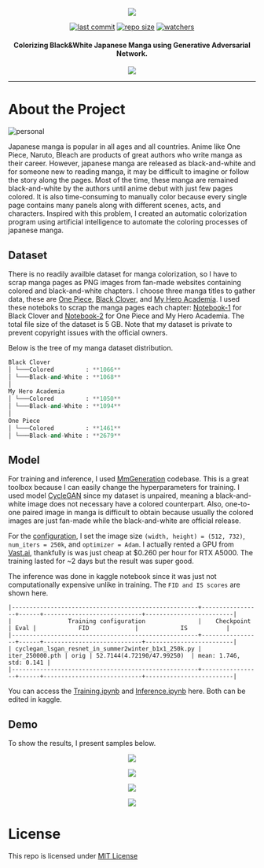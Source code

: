 <p align="center">
  <img 
    src="https://github.com/chandlerbing65nm/Manga-Colorization-with-CycleGAN/blob/main/docs/banner.png?raw=true"
  >
</p>

<div align="center">

  <a href="">![last commit](https://img.shields.io/github/last-commit/chandlerbing65nm/Manga-Colorization-with-CycleGAN)</a>
  <a href="">![repo size](https://img.shields.io/github/repo-size/chandlerbing65nm/Manga-Colorization-with-CycleGAN)</a>
  <a href="">![watchers](https://img.shields.io/github/watchers/chandlerbing65nm/Manga-Colorization-with-CycleGAN?style=social)</a>

</div>

<h4 align="center">Colorizing Black&White Japanese Manga using Generative Adversarial Network.</h4>

<p align="center">
  <img 
    src="https://github.com/chandlerbing65nm/Manga-Colorization-with-CycleGAN/blob/main/docs/demo-gif.gif?raw=true"
  >
</p>

---

# About the Project
![personal](https://img.shields.io/badge/project-chandlertimmdoloriel-red?style=for-the-badge&logo=appveyor)

Japanese manga is popular in all ages and all countries. Anime like One Piece, Naruto, Bleach are products of great authors who write manga as their career. However, japanese manga are released as black-and-white and for someone new to reading manga, it may be difficult to imagine or follow the story along the pages. Most of the time, these manga are remained black-and-white by the authors until anime debut with just few pages colored. It is also time-consuming to manually color because every single page contains many panels along with different scenes, acts, and characters. Inspired with this problem, I created an automatic colorization program using artificial intelligence to automate the coloring processes of japanese manga.

## Dataset
There is no readily availble dataset for manga colorization, so I have to scrap manga pages as PNG images from fan-made websites containing colored and black-and-white chapters. I choose three manga titles to gather data, these are [One Piece](https://ww9.readonepiece.com), [Black Clover](https://ww7.readblackclover.com), and [My Hero Academia](https://ww7.readmha.com/). I used these noteboks to scrap the manga pages each chapter: [Notebook-1](https://www.kaggle.com/code/chandlertimm/web-scrapping-black-clover-manga) for Black Clover and [Notebook-2](https://www.kaggle.com/code/chandlertimm/web-scrapping-manga) for One Piece and My Hero Academia. The total file size of the dataset is 5 GB. Note that my dataset is private to prevent copyright issues with the official owners. 

Below is the tree of my manga dataset distribution.

```python
Black Clover
│ └───Colored         : **1066**
│ └───Black-and-White : **1068**
│
My Hero Academia
│ └───Colored         : **1050**
│ └───Black-and-White : **1094**
│
One Piece
│ └───Colored         : **1461**
│ └───Black-and-White : **2679**
```

## Model

For training and inference, I used [MmGeneration](https://github.com/open-mmlab/mmgeneration) codebase. This is a great toolbox because I can easily change the hyperparameters for training. I used model [CycleGAN](https://openaccess.thecvf.com/content_iccv_2017/html/Zhu_Unpaired_Image-To-Image_Translation_ICCV_2017_paper.html) since my dataset is unpaired, meaning a black-and-white image does not necessary have a colored counterpart. Also, one-to-one paired image in manga is difficult to obtain because usually the colored images are just fan-made while the black-and-white are official release.

For the [configuration](https://github.com/open-mmlab/mmgeneration/tree/master/configs/cyclegan), I set the image size `(width, height) = (512, 732)`, `num_iters = 250k`, and `optimizer = Adam`. I actually rented a GPU from [Vast.ai](https://vast.ai/console/instances/), thankfully is was just cheap at $0.260 per hour for RTX A5000. The training lasted for ~2 days but the result was super good. 

The inference was done in kaggle notebook since it was just not computationally expensive unlike in training. The `FID and IS scores` are shown here.
```
|-----------------------------------------------------+-----------------+------+----------------------------+-------------------------|
|                Training configuration               |    Checkpoint   | Eval |            FID             |            IS           |
|-----------------------------------------------------+-----------------+------+----------------------------+-------------------------|
| cyclegan_lsgan_resnet_in_summer2winter_b1x1_250k.py | iter_250000.pth | orig | 52.7144(4.72190/47.99250)  | mean: 1.746, std: 0.141 |
|-----------------------------------------------------+-----------------+------+----------------------------+-------------------------|
```
You can access the [Training.ipynb](https://www.kaggle.com/code/chandlertimm/manga-colorization-training) and [Inference.ipynb](https://www.kaggle.com/code/chandlertimm/manga-colorization-inference) here. Both can be edited in kaggle.

## Demo

To show the results, I present samples below.

<p align="center">
  <img 
    src="https://github.com/chandlerbing65nm/Manga-Colorization-with-CycleGAN/blob/main/docs/6.png?raw=true"
  >
</p>
<p align="center">
  <img 
    src="https://github.com/chandlerbing65nm/Manga-Colorization-with-CycleGAN/blob/main/docs/7.png?raw=true"
  >
</p>
<p align="center">
  <img 
    src="https://github.com/chandlerbing65nm/Manga-Colorization-with-CycleGAN/blob/main/docs/8.png?raw=true"
  >
</p>
<p align="center">
  <img 
    src="https://github.com/chandlerbing65nm/Manga-Colorization-with-CycleGAN/blob/main/docs/9.png?raw=true"
  >
</p>


# License

This repo is licensed under [MIT License](https://github.com/chandlerbing65nm/Manga-Colorization-with-CycleGAN/blob/main/LICENSE)
